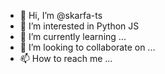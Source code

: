 - 👋 Hi, I’m @skarfa-ts
- 👀 I’m interested in Python JS
- 🌱 I’m currently learning ...
- 💞️ I’m looking to collaborate on ...
- 📫 How to reach me ...

<!---
skarfa-ts/skarfa-ts is a ✨ special ✨ repository because its `README.md` (this file) appears on your GitHub profile.
You can click the Preview link to take a look at your changes.
--->
